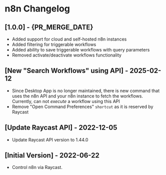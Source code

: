 # n8n Changelog

## [1.0.0] - {PR_MERGE_DATE}

- Added support for cloud and self-hosted n8n instances
- Added filtering for triggerable workflows
- Added ability to save triggerable workflows with query parameters
- Removed activate/deactivate workflows functionality

## [New "Search Workflows" using API] - 2025-02-12

- Since Desktop App is no longer maintained, there is new command that uses the n8n API and your n8n instance to fetch the workflows. Currently, can not _execute_ a workflow using this API
- Remove "Open Command Preferences" `shortcut` as it is reserved by Raycast

## [Update Raycast API] - 2022-12-05

- Update Raycast API version to 1.44.0

## [Initial Version] - 2022-06-22

- Control n8n via Raycast.
